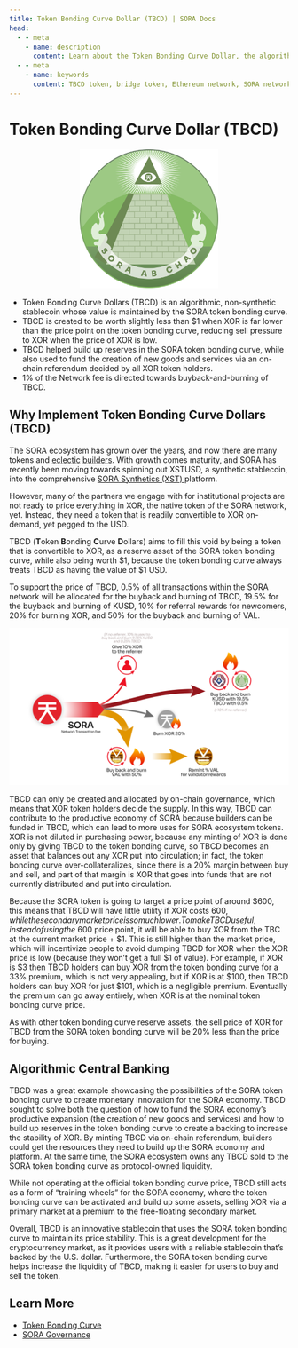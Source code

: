 ```yaml
---
title: Token Bonding Curve Dollar (TBCD) | SORA Docs
head:
  - - meta
    - name: description
      content: Learn about the Token Bonding Curve Dollar, the algorithmic, non-synthetic stablecoin that has its value maintained by the SORA token bonding curve. Explore how TBCD helps to build up the reserves of the SORA token bonding curve, while also being used to fund the creation of new goods and services within the SORA ecosystem.
  - - meta
    - name: keywords
      content: TBCD token, bridge token, Ethereum network, SORA network, asset transfer, interoperability, cross-chain transactions, liquidity, decentralized finance, DeFi
---
```


# Token Bonding Curve Dollar (TBCD)

 <center><img src=".gitbook/assets/tbcd.svg" width="250"></center>

- Token Bonding Curve Dollars (TBCD) is an algorithmic, non-synthetic stablecoin whose value is maintained by the SORA token bonding curve.
- TBCD is created to be worth slightly less than $1 when XOR is far lower than the price point on the token bonding curve, reducing sell pressure to XOR when the price of XOR is low.
- TBCD helped build up reserves in the SORA token bonding curve, while also used to fund the creation of new goods and services via an on-chain referendum decided by all XOR token holders.
- 1% of the Network fee is directed towards buyback-and-burning of TBCD.

## Why Implement Token Bonding Curve Dollars (TBCD)

The SORA ecosystem has grown over the years, and now there are many
tokens and [eclectic](https://cerestoken.io) [builders](https://adar.com). With growth comes maturity, and SORA has
recently been moving towards spinning out XSTUSD, a synthetic
stablecoin, into the comprehensive [SORA Synthetics (XST) ](xst.md) platform.

However, many of the partners we engage with for institutional projects are not ready to price everything in XOR, the native token of the SORA network, yet. Instead, they need a token that is readily convertible to XOR on-demand, yet pegged to the USD.

TBCD (**T**oken **B**onding **C**urve **D**ollars) aims to fill this void by being a token that is convertible to XOR, as a reserve asset of the SORA token bonding curve, while also being worth $1, because the token bonding curve always treats TBCD as having the value of $1 USD.

To support the price of TBCD, 0.5% of all transactions within the SORA network will be allocated for the buyback and burning of TBCD, 19.5% for the buyback and burning of KUSD, 10% for referral rewards for newcomers, 20% for burning XOR, and 50% for the buyback and burning of VAL.

![](.gitbook/assets/sora-network-transaction-fee.png)

TBCD can only be created and allocated by on-chain governance, which means that XOR token holders decide the supply. In this way, TBCD can contribute to the productive economy of SORA because builders can be funded in TBCD, which can lead to more uses for SORA ecosystem tokens.
XOR is not diluted in purchasing power, because any minting of XOR is done only by giving TBCD to the token bonding curve, so TBCD becomes an asset that balances out any XOR put into circulation; in fact, the token bonding curve over-collateralizes, since there is a 20% margin between buy and sell, and part of that margin is XOR that goes into funds that are not currently distributed and put into circulation.

Because the SORA token is going to target a price point of around $600, this means that TBCD will have little utility if XOR costs $600, while the secondary market price is so much lower. To make TBCD useful, instead of using the ~$600 price point, it will be able to buy XOR from the TBC at the current market price + $1. This is still higher than the market price, which will incentivize people to avoid dumping TBCD for XOR when the XOR price is low (because they won’t get a full $1 of value). For example, if XOR is $3 then TBCD holders can buy XOR from the token bonding curve for a 33% premium, which is not very appealing, but if XOR is at $100, then TBCD holders can buy XOR for just $101, which is a negligible premium.
Eventually the premium can go away entirely, when XOR is at the nominal token bonding curve price.

As with other token bonding curve reserve assets, the sell price of XOR for TBCD from the SORA token bonding curve will be 20% less than the price for buying.

## Algorithmic Central Banking

TBCD was a great example showcasing the possibilities of the SORA token bonding curve to create monetary innovation for the SORA economy.
TBCD sought to solve both the question of how to fund the SORA economy’s productive expansion (the creation of new goods and services) and how to build up reserves in the token bonding curve to create a backing to increase the stability of XOR. By minting TBCD via on-chain referendum, builders could get the resources they need to build up the SORA economy and platform. At the same time, the SORA ecosystem owns any TBCD sold to the SORA token bonding curve as protocol-owned liquidity.

While not operating at the official token bonding curve price, TBCD
still acts as a form of “training wheels” for the SORA economy, where
the token bonding curve can be activated and build up some assets,
selling XOR via a primary market at a premium to the free-floating
secondary market.

Overall, TBCD is an innovative stablecoin that uses the SORA token bonding curve to maintain its price stability. This is a great development for the cryptocurrency market, as it provides users with a reliable stablecoin that’s backed by the U.S. dollar. Furthermore, the SORA token bonding curve helps increase the liquidity of TBCD, making it easier for users to buy and sell the token.

## Learn More

- [Token Bonding Curve](/tbc.md)
- [SORA Governance](/sora-governance.md)
